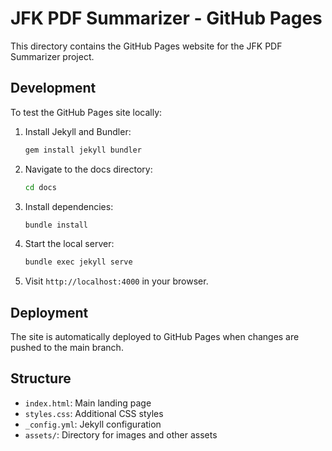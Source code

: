 # JFK PDF Summarizer - GitHub Pages

This directory contains the GitHub Pages website for the JFK PDF Summarizer project.

## Development

To test the GitHub Pages site locally:

1. Install Jekyll and Bundler:
   ```bash
   gem install jekyll bundler
   ```

2. Navigate to the docs directory:
   ```bash
   cd docs
   ```

3. Install dependencies:
   ```bash
   bundle install
   ```

4. Start the local server:
   ```bash
   bundle exec jekyll serve
   ```

5. Visit `http://localhost:4000` in your browser.

## Deployment

The site is automatically deployed to GitHub Pages when changes are pushed to the main branch.

## Structure

- `index.html`: Main landing page
- `styles.css`: Additional CSS styles
- `_config.yml`: Jekyll configuration
- `assets/`: Directory for images and other assets
